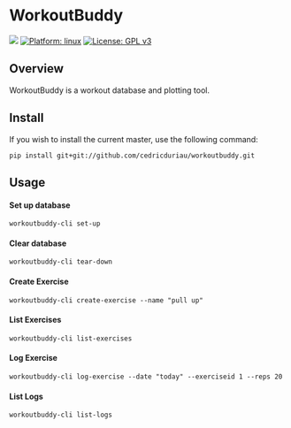 # WorkoutBuddy

![](https://github.com/cedricduriau/workoutbuddy/workflows/Build/badge.svg?branch=master)
[![Platform: linux](https://img.shields.io/badge/Platform-linux-lightgrey.svg)](https://img.shields.io/badge/Platform-linux-lightgrey.svg)
[![License: GPL v3](https://img.shields.io/badge/License-GPLv3-blue.svg)](https://www.gnu.org/licenses/gpl-3.0)

## Overview

WorkoutBuddy is a workout database and plotting tool.

## Install

If you wish to install the current master, use the following command:

`pip install git+git://github.com/cedricduriau/workoutbuddy.git`

## Usage

#### Set up database
```
workoutbuddy-cli set-up
```

#### Clear database
```
workoutbuddy-cli tear-down
```

#### Create Exercise
```
workoutbuddy-cli create-exercise --name "pull up"
```

#### List Exercises
```
workoutbuddy-cli list-exercises
```

#### Log Exercise
```
workoutbuddy-cli log-exercise --date "today" --exerciseid 1 --reps 20
```

#### List Logs
```
workoutbuddy-cli list-logs
```
